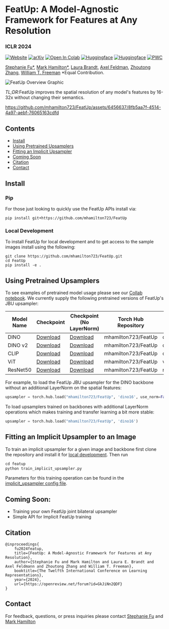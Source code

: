 # FeatUp: A Model-Agnostic Framework for Features at Any Resolution
###  ICLR 2024


[![Website](https://img.shields.io/badge/FeatUp-%F0%9F%8C%90Website-purple?style=flat)](https://aka.ms/featup) [![arXiv](https://img.shields.io/badge/arXiv-2403.10516-b31b1b.svg)](https://arxiv.org/abs/2403.10516) [![Open In Colab](https://colab.research.google.com/assets/colab-badge.svg)](https://colab.research.google.com/github/mhamilton723/FeatUp/blob/main/example_usage.ipynb)
[![Huggingface](https://img.shields.io/badge/%F0%9F%A4%97%20Hugging%20Face-FeatUp-orange)](https://huggingface.co/spaces/mhamilton723/FeatUp) 
[![Huggingface](https://img.shields.io/badge/%F0%9F%A4%97%20Hugging%20Face-Paper%20Page-orange)](https://huggingface.co/papers/2403.10516)
[![PWC](https://img.shields.io/endpoint.svg?url=https://paperswithcode.com/badge/featup-a-model-agnostic-framework-for/feature-upsampling-on-imagenet)](https://paperswithcode.com/sota/feature-upsampling-on-imagenet?p=featup-a-model-agnostic-framework-for)



[Stephanie Fu*](https://stephanie-fu.github.io/),
[Mark Hamilton*](https://mhamilton.net/),
[Laura Brandt](https://people.csail.mit.edu/lebrandt/),
[Axel Feldman](https://feldmann.nyc/),
[Zhoutong Zhang](https://ztzhang.info/),
[William T. Freeman](https://billf.mit.edu/about/bio)
*Equal Contribution.

![FeatUp Overview Graphic](https://mhamilton.net/images/website_hero_small-p-1080.jpg)

*TL;DR*:FeatUp improves the spatial resolution of any model's features by 16-32x without changing their semantics.

https://github.com/mhamilton723/FeatUp/assets/6456637/8fb5aa7f-4514-4a97-aebf-76065163cdfd


## Contents
<!--ts-->
   * [Install](#install)
   * [Using Pretrained Upsamplers](#using-pretrained-upsamplers)
   * [Fitting an Implicit Upsampler](#fitting-an-implicit-upsampler-to-an-image)
   * [Coming Soon](coming-soon)
   * [Citation](#citation)
   * [Contact](#contact)
<!--te-->

## Install

### Pip
For those just looking to quickly use the FeatUp APIs install via:
```shell script
pip install git+https://github.com/mhamilton723/FeatUp
```

### Local Development
To install FeatUp for local development and to get access to the sample images install using the following:
```shell script
git clone https://github.com/mhamilton723/FeatUp.git
cd FeatUp
pip install -e .
```

## Using Pretrained Upsamplers

To see examples of pretrained model usage please see our [Collab notebook](https://colab.research.google.com/github/mhamilton723/FeatUp/blob/main/example_usage.ipynb). We currently supply the following pretrained versions of FeatUp's JBU upsampler:

| Model Name | Checkpoint                                                                                                                         | Checkpoint (No LayerNorm)                                                                                                                  | Torch Hub Repository | Torch Hub Name |
|------------|------------------------------------------------------------------------------------------------------------------------------------|--------------------------------------------------------------------------------------------------------------------------------------------|----------------------|----------------|
| DINO       | [Download](https://marhamilresearch4.blob.core.windows.net/feature-upsampling-public/pretrained/dino16_jbu_stack_cocostuff.ckpt)   | [Download](https://marhamilresearch4.blob.core.windows.net/feature-upsampling-public/pretrained/no_norm/dino16_jbu_stack_cocostuff.ckpt)   | mhamilton723/FeatUp  | dino16         |
| DINO v2    | [Download](https://marhamilresearch4.blob.core.windows.net/feature-upsampling-public/pretrained/dinov2_jbu_stack_cocostuff.ckpt)   | [Download](https://marhamilresearch4.blob.core.windows.net/feature-upsampling-public/pretrained/no_norm/dinov2_jbu_stack_cocostuff.ckpt)   | mhamilton723/FeatUp  | dinov2         |
| CLIP       | [Download](https://marhamilresearch4.blob.core.windows.net/feature-upsampling-public/pretrained/clip_jbu_stack_cocostuff.ckpt)     | [Download](https://marhamilresearch4.blob.core.windows.net/feature-upsampling-public/pretrained/no_norm/clip_jbu_stack_cocostuff.ckpt)     | mhamilton723/FeatUp  | clip           |
| ViT        | [Download](https://marhamilresearch4.blob.core.windows.net/feature-upsampling-public/pretrained/vit_jbu_stack_cocostuff.ckpt)      | [Download](https://marhamilresearch4.blob.core.windows.net/feature-upsampling-public/pretrained/no_norm/vit_jbu_stack_cocostuff.ckpt)      | mhamilton723/FeatUp  | vit            |
| ResNet50   | [Download](https://marhamilresearch4.blob.core.windows.net/feature-upsampling-public/pretrained/resnet50_jbu_stack_cocostuff.ckpt) | [Download](https://marhamilresearch4.blob.core.windows.net/feature-upsampling-public/pretrained/no_norm/resnet50_jbu_stack_cocostuff.ckpt) | mhamilton723/FeatUp  | resnet50       |

For example, to load the FeatUp JBU upsampler for the DINO backbone without an additional LayerNorm on the spatial features:

```python
upsampler = torch.hub.load("mhamilton723/FeatUp", 'dino16', use_norm=False)
```

To load upsamplers trained on backbones with additional LayerNorm operations which makes training and transfer learning a bit more stable:

```python
upsampler = torch.hub.load("mhamilton723/FeatUp", 'dino16')
```

## Fitting an Implicit Upsampler to an Image

To train an implicit upsampler for a given image and backbone first clone the repository and install it for 
[local development](#local-development). Then run

```python
cd featup
python train_implicit_upsampler.py
```

Parameters for this training operation can be found in the [implicit_upsampler config file](featup/configs/implicit_upsampler.yaml).




## Coming Soon:

- Training your own FeatUp joint bilateral upsampler
- Simple API for Implicit FeatUp training


## Citation

```
@inproceedings{
    fu2024featup,
    title={FeatUp: A Model-Agnostic Framework for Features at Any Resolution},
    author={Stephanie Fu and Mark Hamilton and Laura E. Brandt and Axel Feldmann and Zhoutong Zhang and William T. Freeman},
    booktitle={The Twelfth International Conference on Learning Representations},
    year={2024},
    url={https://openreview.net/forum?id=GkJiNn2QDF}
}
```

## Contact

For feedback, questions, or press inquiries please contact [Stephanie Fu](mailto:fus@mit.edu) and [Mark Hamilton](mailto:markth@mit.edu)
